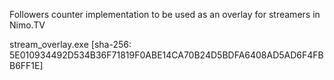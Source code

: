 Followers counter implementation to be used as an overlay for streamers in Nimo.TV

stream_overlay.exe [sha-256: 5E010934492D534B36F71819F0ABE14CA70B24D5BDFA6408AD5AD6F4FBB6FF1E]